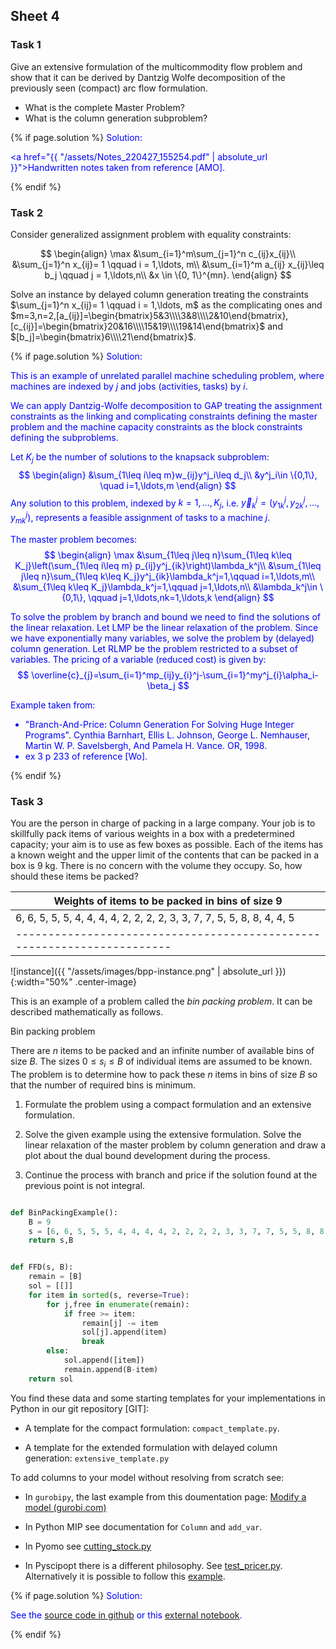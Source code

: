 ## Sheet 4


### Task 1

Give an extensive formulation of the multicommodity flow problem and
show that it can be derived by Dantzig Wolfe decomposition of the
previously seen (compact) arc flow formulation. 

- What is the complete Master Problem?
- What is the column generation subproblem?



{% if page.solution %}
<font color="blue">
Solution:
<br>

<a href="{{ "/assets/Notes_220427_155254.pdf" | absolute_url
}}">Handwritten notes</a> taken from reference [AMO].


</font>
{% endif %}



### Task 2

Consider generalized assignment problem with equality constraints:

$$
\begin{align}
\max &\sum_{i=1}^m\sum_{j=1}^n c_{ij}x_{ij}\\
&\sum_{j=1}^n x_{ij}= 1 \qquad  i = 1,\ldots, m\\
&\sum_{i=1}^m a_{ij} x_{ij}\leq  b_j \qquad  j = 1,\ldots,n\\
&x \in \{0, 1\}^{mn}.
\end{align}
$$

Solve an instance by delayed column generation treating the constraints $\sum_{j=1}^n x_{ij}= 1 \qquad  i = 1,\ldots, m$ as the complicating ones
and 
$m=3,n=2,[a_{ij}]=\begin{bmatrix}5&3\\\\3&8\\\\2&10\end{bmatrix},[c_{ij}]=\begin{bmatrix}20&16\\\\15&19\\\\19&14\end{bmatrix}$
and $[b_j]=\begin{bmatrix}6\\\\21\end{bmatrix}$.

{% if page.solution %}
<font color="blue">
Solution:
<br>

This is an example of unrelated parallel machine scheduling problem,
where machines are indexed by $j$ and jobs (activities, tasks) by $i$.

We can apply Dantzig-Wolfe decomposition to GAP treating the
assignment constraints as the linking and complicating constraints
defining the master problem and the machine capacity constraints as
the block constraints defining the subproblems.

Let $K_j$ be the number of solutions to the knapsack subproblem:
$$
\begin{align}
&\sum_{1\leq i\leq m}w_{ij}y^j_i\leq d_j\\
&y^j_i\in \{0,1\}, \quad  i=1,\ldots,m
\end{align}
$$
Any solution to this problem, indexed by $k=1,\ldots,K_j$, i.e. $\vec y^j_k=(y^j_{1k},y^j_{2k},\ldots,y^j_{mk})$, represents a feasible assignment of tasks to a machine $j$.

The master problem becomes:
$$
\begin{align}
\max &\sum_{1\leq j\leq n}\sum_{1\leq  k\leq K_j}\left(\sum_{1\leq i\leq m} p_{ij}y^j_{ik}\right)\lambda_k^j\\
&\sum_{1\leq j\leq n}\sum_{1\leq  k\leq K_j}y^j_{ik}\lambda_k^j=1,\qquad i=1,\ldots,m\\
&\sum_{1\leq  k\leq K_j}\lambda_k^j=1,\qquad j=1,\ldots,n\\
&\lambda_k^j\in \{0,1\}, \qquad j=1,\ldots,nk=1,\ldots,k
\end{align}
$$

To solve the problem by branch and bound we need to find the solutions
of the linear relaxation. Let LMP be the linear relaxation of the
problem.  Since we have exponentially many variables, we solve the
problem by (delayed) column generation. Let RLMP be the problem
restricted to a subset of variables.  The pricing of a variable
(reduced cost) is given by:
$$
\overline{c}_{j}=\sum_{i=1}^mp_{ij}y_{i}^j-\sum_{i=1}^my^j_{i}\alpha_i-\beta_j
$$


Example taken from:

- "Branch-And-Price: Column Generation For Solving Huge Integer
  Programs". Cynthia Barnhart, Ellis L. Johnson, George L. Nemhauser,
  Martin W. P. Savelsbergh, And Pamela H. Vance. OR, 1998.
- ex 3 p 233 of reference [Wo].

</font>
{% endif %}



### Task 3


You are the person in charge of packing in a large company. Your job
is to skillfully pack items of various weights in a box with a
predetermined capacity; your aim is to use as few boxes as
possible. Each of the items has a known weight and the upper limit of
the contents that can be packed in a box is 9 kg. There is no concern
with the volume they occupy. So, how should these items be packed?

|Weights of items to be packed in bins of size 9|
|-----------------------------------------------------------------------|
|6, 6, 5, 5, 5, 4, 4, 4, 4, 2, 2, 2, 2, 3, 3, 7, 7, 5, 5, 8, 8, 4, 4, 5|
|-----------------------------------------------------------------------|




![instance]({{ "/assets/images/bpp-instance.png" | absolute_url }}){:width="50%" .center-image}


This is an example of a problem called the *bin packing problem*. It can
be described mathematically as follows.

Bin packing problem

There are $n$ items to be packed and an infinite number of available bins
of size $B$. The sizes $0\leq s_i \leq B$ of individual items are assumed to be
known. The problem is to determine how to pack these $n$ items in bins of
size $B$ so that the number of required bins is minimum.

1. Formulate the problem using a compact formulation and an extensive
formulation. 

2. Solve the given example using the extensive formulation. Solve the linear relaxation of the master problem by column generation and draw a plot about the dual bound development during the process. 

3. Continue the process with branch and price if the solution found at the previous point is not integral.




```python

def BinPackingExample():
    B = 9
    s = [6, 6, 5, 5, 5, 4, 4, 4, 4, 2, 2, 2, 2, 3, 3, 7, 7, 5, 5, 8, 8, 4, 4, 5]
    return s,B


def FFD(s, B):
    remain = [B]
    sol = [[]]
    for item in sorted(s, reverse=True):
        for j,free in enumerate(remain):
            if free >= item:
                remain[j] -= item
                sol[j].append(item)
                break
        else:
            sol.append([item])
            remain.append(B-item)
    return sol

```

You find these data and some starting templates for your implementations
in Python in our git repository [GIT]:

- A template for the compact formulation: `compact_template.py`.

- A template for the extended formulation with delayed column generation: `extensive_template.py`



To add columns to your model without resolving from
scratch see:

- In `gurobipy`, the last example from this doumentation page:
  [Modify a model (gurobi.com)](https://www.gurobi.com/documentation/10.0/examples/modify_a_model.html)

- In Python MIP see documentation for `Column` and `add_var`.

- In Pyomo see
  [cutting_stock.py](https://github.com/Pyomo/pyomo/blob/main/examples/pyomo/columngeneration/cutting_stock.py)

- In Pyscipopt there is a different philosophy. See
  [test_pricer.py](https://github.com/Pyomo/pyomo/blob/main/examples/pyomo/columngeneration/cutting_stock.py). Alternatively
  it is possible to follow this [example](../assets/cutstock.py).



{% if page.solution %}
<font color="blue">
Solution:
<br>

See the <a
href="https://github.com/DM872/Material/blob/main/BinPacking/extensive.py">source
code in github</a> or this <a
href="https://github.com/demirayonur/Column-Generation/blob/main/ColumnGeneration_CuttingStockProblem.ipynb">external
notebook</a>.




</font>
{% endif %}
